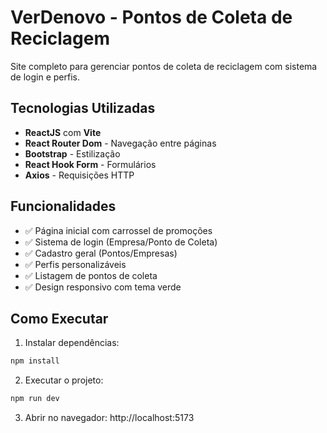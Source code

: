 # VerDenovo - Pontos de Coleta de Reciclagem

Site completo para gerenciar pontos de coleta de reciclagem com sistema de login e perfis.

## Tecnologias Utilizadas

- **ReactJS** com **Vite**
- **React Router Dom** - Navegação entre páginas
- **Bootstrap** - Estilização
- **React Hook Form** - Formulários
- **Axios** - Requisições HTTP

## Funcionalidades

- ✅ Página inicial com carrossel de promoções
- ✅ Sistema de login (Empresa/Ponto de Coleta)
- ✅ Cadastro geral (Pontos/Empresas)
- ✅ Perfis personalizáveis
- ✅ Listagem de pontos de coleta
- ✅ Design responsivo com tema verde

## Como Executar

1. Instalar dependências:
```bash
npm install
```

2. Executar o projeto:
```bash
npm run dev
```

3. Abrir no navegador: http://localhost:5173
